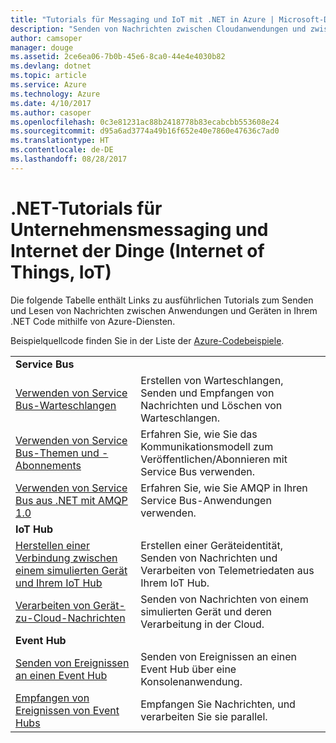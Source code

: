 ```yaml
---
title: "Tutorials für Messaging und IoT mit .NET in Azure | Microsoft-Dokumentation"
description: "Senden von Nachrichten zwischen Cloudanwendungen und zwischen Geräten und der Cloud mit .NET und Azure-Diensten."
author: camsoper
manager: douge
ms.assetid: 2ce6ea06-7b0b-45e6-8ca0-44e4e4030b82
ms.devlang: dotnet
ms.topic: article
ms.service: Azure
ms.technology: Azure
ms.date: 4/10/2017
ms.author: casoper
ms.openlocfilehash: 0c3e81231ac88b2418778b83ecabcbb553608e24
ms.sourcegitcommit: d95a6ad3774a49b16f652e40e7860e47636c7ad0
ms.translationtype: HT
ms.contentlocale: de-DE
ms.lasthandoff: 08/28/2017
---
```

# <a name="net-tutorials-for-enterprise-messaging-and-internet-of-things-iot"></a>.NET-Tutorials für Unternehmensmessaging und Internet der Dinge (Internet of Things, IoT)

Die folgende Tabelle enthält Links zu ausführlichen Tutorials zum Senden und Lesen von Nachrichten zwischen Anwendungen und Geräten in Ihrem .NET Code mithilfe von Azure-Diensten.

Beispielquellcode finden Sie in der Liste der [Azure-Codebeispiele](https://azure.microsoft.com/resources/samples/?platform=dotnet).


| | |
|---|---|
| **Service Bus** | |
| [Verwenden von Service Bus-Warteschlangen][1] | Erstellen von Warteschlangen, Senden und Empfangen von Nachrichten und Löschen von Warteschlangen. | 
| [Verwenden von Service Bus-Themen und -Abonnements][2] | Erfahren Sie, wie Sie das Kommunikationsmodell zum Veröffentlichen/Abonnieren mit Service Bus verwenden.
| [Verwenden von Service Bus aus .NET mit AMQP 1.0][3] | Erfahren Sie, wie Sie AMQP in Ihren Service Bus-Anwendungen verwenden.
|**IoT Hub**|
| [Herstellen einer Verbindung zwischen einem simulierten Gerät und Ihrem IoT Hub][4] | Erstellen einer Geräteidentität, Senden von Nachrichten und Verarbeiten von Telemetriedaten aus Ihrem IoT Hub. |   
| [Verarbeiten von Gerät-zu-Cloud-Nachrichten][5] | Senden von Nachrichten von einem simulierten Gerät und deren Verarbeitung in der Cloud. |
|**Event Hub**|
| [Senden von Ereignissen an einen Event Hub][6] | Senden von Ereignissen an einen Event Hub über eine Konsolenanwendung.
| [Empfangen von Ereignissen von Event Hubs][7] | Empfangen Sie Nachrichten, und verarbeiten Sie sie parallel.


[1]: /azure/service-bus-messaging/service-bus-dotnet-get-started-with-queues
[2]: /azure/service-bus-messaging/service-bus-dotnet-how-to-use-topics-subscriptions
[3]: /azure/service-bus-messaging/service-bus-amqp-dotnet
[4]: /azure/iot-hub/iot-hub-csharp-csharp-getstarted
[5]: /azure/iot-hub/iot-hub-csharp-csharp-process-d2c
[6]: /azure/event-hubs/event-hubs-dotnet-standard-getstarted-send
[7]: /azure/event-hubs/event-hubs-dotnet-standard-getstarted-receive-eph


